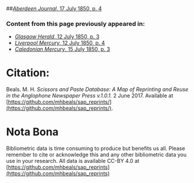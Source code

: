 ##[*Aberdeen Journal*, 17 July 1850, p. 4](https://mhbeals.github.io/sap_html/Aberdeen-Journal/Aberdeen-Journal-17-July-1850-p-4)

### Content from this page previously appeared in:
+ [*Glasgow Herald*, 12 July 1850, p. 3](https://mhbeals.github.io/sap_html/Glasgow-Herald/Glasgow-Herald-12-July-1850-p-3)
+ [*Liverpool Mercury*, 12 July 1850, p. 4](https://mhbeals.github.io/sap_html/Liverpool-Mercury/Liverpool-Mercury-12-July-1850-p-4)
+ [*Caledonian Mercury*, 15 July 1850, p. 3](https://mhbeals.github.io/sap_html/Caledonian-Mercury/Caledonian-Mercury-15-July-1850-p-3)
                    
# Citation: 

Beals. M. H. *Scissors and Paste Database: A Map of Reprinting and Reuse in the Anglophone Newspaper Press v.1.0.1.* 2 June 2017. Available at [https://github.com/mhbeals/sap_reprints/](https://github.com/mhbeals/sap_reprints/). 
                    
# Nota Bona

Bibliometric data is time consuming to produce but benefits us all. Please remember to cite or acknowledge this and any other bibliometric data you use in your research. All data is available CC-BY 4.0 at [https://github.com/mhbeals/sap_reprints](https://github.com/mhbeals/sap_reprints)
